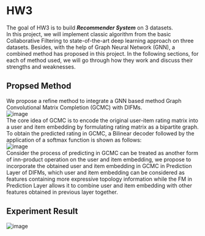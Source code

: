 # HW3

The goal of HW3 is to build ***Recommender System*** on 3 datasets.  
In this project, we will implement classic algorithm from the basic Collaborative Filtering to state-of-the-art deep learning approach on three datasets. Besides, with the help of Graph Neural Network (GNN), a combined method has proposed in this project. In the following sections, for each of method used, we will go through how they work and discuss their strengths and weaknesses.

## Propsed Method
We propose a refine method to integrate a GNN based method Graph Convolutional Matrix Completion (GCMC) with DIFMs.  
![image](https://user-images.githubusercontent.com/36630295/125028415-8f70b800-e0ba-11eb-8bcf-89384d0e0f80.png)  
The core idea of GCMC is to encode the original user-item rating matrix into a user and item embedding by formulating rating matrix as a bipartite graph. To obtain the predicted rating in GCMC, a Bilinear decoder followed by the application of a softmax function is shown as follows:  
![image](https://user-images.githubusercontent.com/36630295/125028216-399c1000-e0ba-11eb-8bfc-6426aeab61e7.png)  
Consider the process of predicting in GCMC can be treated as another form of inn-product operation on the user and item embedding, we propose to incorporate the obtained user and item embedding in GCMC in Prediction Layer of DIFMs, which user and item embedding can be considered as features containing more expressive topology information while the FM in Prediction Layer allows it to combine user and item embedding with other features obtained in previous layer together.

## Experiment Result
![image](https://user-images.githubusercontent.com/36630295/125028285-56384800-e0ba-11eb-9834-97c8ac4f8e9c.png)
